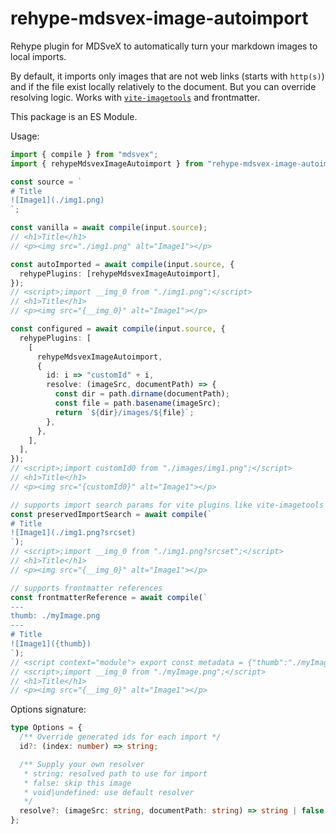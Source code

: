 # rehype-mdsvex-image-autoimport

Rehype plugin for MDSveX to automatically turn your markdown images to local imports.

By default, it imports only images that are not web links (starts with `http(s)`) and if the file exist locally relatively to the document. But you can override resolving logic. Works with [`vite-imagetools`](https://github.com/JonasKruckenberg/imagetools) and frontmatter.

This package is an ES Module.

Usage:

```ts
import { compile } from "mdsvex";
import { rehypeMdsvexImageAutoimport } from "rehype-mdsvex-image-autoimport";

const source = `
# Title
![Image1](./img1.png)
`;

const vanilla = await compile(input.source);
// <h1>Title</h1>
// <p><img src="./img1.png" alt="Image1"></p>

const autoImported = await compile(input.source, {
  rehypePlugins: [rehypeMdsvexImageAutoimport],
});
// <script>;import __img_0 from "./img1.png";</script>
// <h1>Title</h1>
// <p><img src="{__img_0}" alt="Image1"></p>

const configured = await compile(input.source, {
  rehypePlugins: [
    [
      rehypeMdsvexImageAutoimport,
      {
        id: i => "customId" + i,
        resolve: (imageSrc, documentPath) => {
          const dir = path.dirname(documentPath);
          const file = path.basename(imageSrc);
          return `${dir}/images/${file}`;
        },
      },
    ],
  ],
});
// <script>;import customId0 from "./images/img1.png";</script>
// <h1>Title</h1>
// <p><img src="{customId0}" alt="Image1"></p>

// supports import search params for vite plugins like vite-imagetools
const preservedImportSearch = await compile(`
# Title
![Image1](./img1.png?srcset)
`);
// <script>;import __img_0 from "./img1.png?srcset";</script>
// <h1>Title</h1>
// <p><img src="{__img_0}" alt="Image1"></p>

// supports frontmatter references
const frontmatterReference = await compile(`
---
thumb: ./myImage.png
---
# Title
![Image1]({thumb})
`);
// <script context="module"> export const metadata = {"thumb":"./myImage.png"}; const { thumb } = metadata; </script>
// <script>;import __img_0 from "./myImage.png";</script>
// <h1>Title</h1>
// <p><img src="{__img_0}" alt="Image1"></p>
```

Options signature:

```ts
type Options = {
  /** Override generated ids for each import */
  id?: (index: number) => string;

  /** Supply your own resolver
   * string: resolved path to use for import
   * false: skip this image
   * void|undefined: use default resolver
   */
  resolve?: (imageSrc: string, documentPath: string) => string | false | void;
};
```
